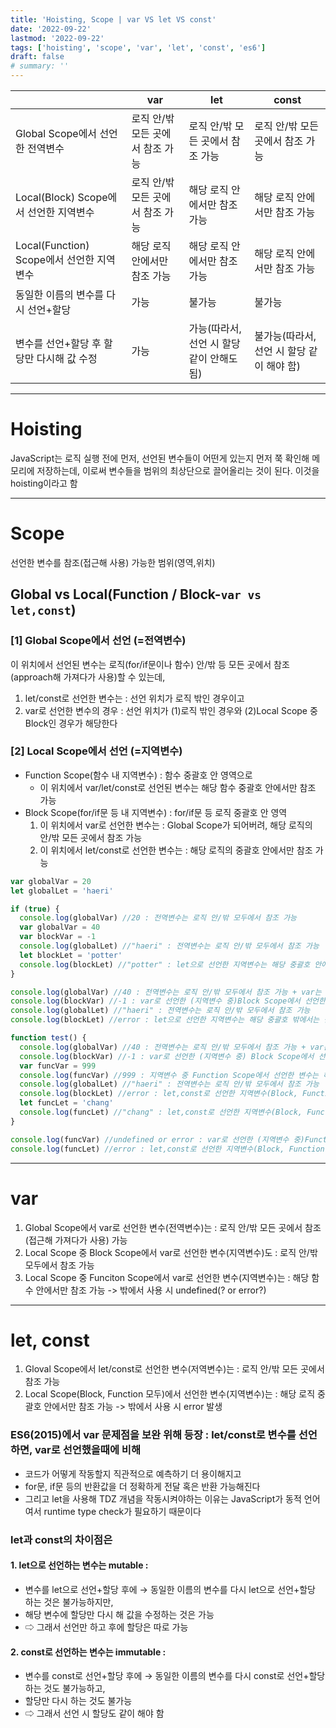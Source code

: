 ```yaml
---
title: 'Hoisting, Scope | var VS let VS const'
date: '2022-09-22'
lastmod: '2022-09-22'
tags: ['hoisting', 'scope', 'var', 'let', 'const', 'es6']
draft: false
# summary: ''
---
```


|                                           | var                              | let                                       | const                                     |
| ----------------------------------------- | -------------------------------- | ----------------------------------------- | ----------------------------------------- |
| Global Scope에서 선언한 전역변수          | 로직 안/밖 모든 곳에서 참조 가능 | 로직 안/밖 모든 곳에서 참조 가능          | 로직 안/밖 모든 곳에서 참조 가능          |
| Local(Block) Scope에서 선언한 지역변수    | 로직 안/밖 모든 곳에서 참조 가능 | 해당 로직 안에서만 참조 가능              | 해당 로직 안에서만 참조 가능              |
| Local(Function) Scope에서 선언한 지역변수 | 해당 로직 안에서만 참조 가능     | 해당 로직 안에서만 참조 가능              | 해당 로직 안에서만 참조 가능              |
| 동일한 이름의 변수를 다시 선언+할당       | 가능                             | 불가능                                    | 불가능                                    |
| 변수를 선언+할당 후 할당만 다시해 값 수정 | 가능                             | 가능(따라서, 선언 시 할당 같이 안해도 됨) | 불가능(따라서, 선언 시 할당 같이 해야 함) |

---

# Hoisting

JavaScript는 로직 실행 전에 먼저, 선언된 변수들이 어떤게 있는지 먼저 쭉 확인해 메모리에 저장하는데, 이로써 변수들을 범위의 최상단으로 끌어올리는 것이 된다. 이것을 hoisting이라고 함

---

# Scope

선언한 변수를 참조(접근해 사용) 가능한 범위(영역,위치)

## Global vs Local(Function / Block-`var vs let,const`)

### [1] Global Scope에서 선언 (=전역변수)

이 위치에서 선언된 변수는 로직(for/if문이나 함수) 안/밖 등 모든 곳에서 참조(approach해 가져다가 사용)할 수 있는데,

1. let/const로 선언한 변수는 : 선언 위치가 로직 밖인 경우이고
2. var로 선언한 변수의 경우 : 선언 위치가 (1)로직 밖인 경우와 (2)Local Scope 중 Block인 경우가 해당한다

### [2] Local Scope에서 선언 (=지역변수)

- Function Scope(함수 내 지역변수) : 함수 중괄호 안 영역으로
  - 이 위치에서 var/let/const로 선언된 변수는 해당 함수 중괄호 안에서만 참조 가능
- Block Scope(for/if문 등 내 지역변수) : for/if문 등 로직 중괄호 안 영역
  1. 이 위치에서 var로 선언한 변수는 : Global Scope가 되어버려, 해당 로직의 안/밖 모든 곳에서 참조 가능
  2. 이 위치에서 let/const로 선언한 변수는 : 해당 로직의 중괄호 안에서만 참조 가능

```javascript
var globalVar = 20
let globalLet = 'haeri'

if (true) {
  console.log(globalVar) //20 : 전역변수는 로직 안/밖 모두에서 참조 가능
  var globalVar = 40
  var blockVar = -1
  console.log(globalLet) //"haeri" : 전역변수는 로직 안/밖 모두에서 참조 가능
  let blockLet = 'potter'
  console.log(blockLet) //"potter" : let으로 선언한 지역변수는 해당 중괄호 안에서만 참조 가능
}

console.log(globalVar) //40 : 전역변수는 로직 안/밖 모두에서 참조 가능 + var는 선언+할당 후, 동일한 이름의 변수를 또 var로 선언+할당 시 -> 에러 안나고 값이 갱신됨
console.log(blockVar) //-1 : var로 선언한 (지역변수 중)Block Scope에서 선언한 변수는 해당 Block 밖에서도 참조 가능
console.log(globalLet) //"haeri" : 전역변수는 로직 안/밖 모두에서 참조 가능
console.log(blockLet) //error : let으로 선언한 지역변수는 해당 중괄호 밖에서는 참조 불가

function test() {
  console.log(globalVar) //40 : 전역변수는 로직 안/밖 모두에서 참조 가능 + var는 선언+할당 후, 동일한 이름의 변수를 또 var로 선언+할당 시 -> 에러 안나고 값이 갱신됨
  console.log(blockVar) //-1 : var로 선언한 (지역변수 중) Block Scope에서 선언한 변수는 해당 Block 밖에서도 참조 가능
  var funcVar = 999
  console.log(funcVar) //999 : 지역변수 중 Function Scope에서 선언한 변수는 해당 로직 안에서만 참조 가능
  console.log(globalLet) //"haeri" : 전역변수는 로직 안/밖 모두에서 참조 가능
  console.log(blockLet) //error : let,const로 선언한 지역변수(Block, Function 모두)는 해당 로직 안에서만 참조 가능
  let funcLet = 'chang'
  console.log(funcLet) //"chang" : let,const로 선언한 지역변수(Block, Function 모두)는 해당 로직 안에서만 참조 가능
}

console.log(funcVar) //undefined or error : var로 선언한 (지역변수 중)Function Scope에서 선언한 변수는 해당 Function 밖에서는 참조 불가
console.log(funcLet) //error : let,const로 선언한 지역변수(Block, Function 모두)는 해당 로직 안에서만 참조 가능
```

---

# var

1. Global Scope에서 var로 선언한 변수(전역변수)는 : 로직 안/밖 모든 곳에서 참조(접근해 가져다가 사용) 가능
2. Local Scope 중 Block Scope에서 var로 선언한 변수(지역변수)도 : 로직 안/밖 모두에서 참조 가능
3. Local Scope 중 Funciton Scope에서 var로 선언한 변수(지역변수)는 : 해당 함수 안에서만 참조 가능 -> 밖에서 사용 시 undefined(? or error?)

---

# let, const

1. Gloval Scope에서 let/const로 선언한 변수(저역변수)는 : 로직 안/밖 모든 곳에서 참조 가능
2. Local Scope(Block, Function 모두)에서 선언한 변수(지역변수)는 : 해당 로직 중괄호 안에서만 참조 가능 -> 밖에서 사용 시 error 발생

### ES6(2015)에서 var 문제점을 보완 위해 등장 : let/const로 변수를 선언하면, var로 선언했을때에 비해

- 코드가 어떻게 작동할지 직관적으로 예측하기 더 용이해지고
- for문, if문 등의 반환값을 더 정확하게 전달 혹은 반환 가능해진다
- 그리고 let을 사용해 TDZ 개념을 작동시켜야하는 이유는 JavaScript가 동적 언어여서 runtime type check가 필요하기 때문이다

### let과 const의 차이점은

#### 1. let으로 선언하는 변수는 mutable :

- 변수를 let으로 선언+할당 후에 → 동일한 이름의 변수를 다시 let으로 선언+할당 하는 것은 불가능하지만,
- 해당 변수에 할당만 다시 해 값을 수정하는 것은 가능
- ⇨ 그래서 선언만 하고 후에 할당은 따로 가능

#### 2. const로 선언하는 변수는 immutable :

- 변수를 const로 선언+할당 후에 → 동일한 이름의 변수를 다시 const로 선언+할당 하는 것도 불가능하고,
- 할당만 다시 하는 것도 불가능
- ⇨ 그래서 선언 시 할당도 같이 해야 함
